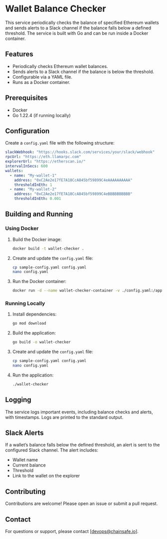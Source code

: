 # Wallet Balance Checker

This service periodically checks the balance of specified Ethereum wallets and sends alerts to a Slack channel if the balance falls below a defined threshold. The service is built with Go and can be run inside a Docker container.

## Features

- Periodically checks Ethereum wallet balances.
- Sends alerts to a Slack channel if the balance is below the threshold.
- Configurable via a YAML file.
- Runs as a Docker container.

## Prerequisites

- Docker
- Go 1.22.4 (if running locally)

## Configuration

Create a `config.yaml` file with the following structure:

```yaml
slackWebhook: "https://hooks.slack.com/services/your/slack/webhook"
rpcUrl: "https://eth.llamarpc.com"
explorerUrl: "https://etherscan.io/"
intervalInSecs: 600
wallets:
  - name: "My-wallet-1"
    address: "0xC2Ae2e17fE7A18CcA845bf59899C4eAAAAAAAAAA"
    thresholdInEth: 1
  - name: "My-wallet-2"
    address: "0xC2Ae2e17fE7A18CcA845bf59899C4eBBBBBBBBBB"
    thresholdInEth: 0.001
```

## Building and Running
### Using Docker

1. Build the Docker image:

    ```sh
    docker build -t wallet-checker .
    ```
2. Create and update the `config.yaml` file:
    ```sh
    cp sample-config.yaml config.yaml
    nano config.yaml
    ```

3. Run the Docker container:
    ```sh
    docker run -d --name wallet-checker-container -v ./config.yaml:/app/config.yaml wallet-checker
    ```

### Running Locally

1. Install dependencies:
    ```sh
    go mod download
    ```

2. Build the application:
    ```sh
    go build -o wallet-checker
    ```
3. Create and update the `config.yaml` file:
    ```sh
    cp sample-config.yaml config.yaml
    nano config.yaml
    ```
4. Run the application:
    ```sh
    ./wallet-checker
    ```

## Logging
The service logs important events, including balance checks and alerts, with timestamps. Logs are printed to the standard output.

## Slack Alerts
If a wallet’s balance falls below the defined threshold, an alert is sent to the configured Slack channel. The alert includes:

- Wallet name
- Current balance
- Threshold
- Link to the wallet on the explorer

## Contributing
Contributions are welcome! Please open an issue or submit a pull request.

## Contact
For questions or support, please contact [devops@chainsafe.io].